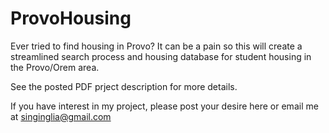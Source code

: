 # ProvoHousing
Ever tried to find housing in Provo? It can be a pain so this will create a streamlined search process and housing database for student housing in the Provo/Orem area.

See the posted PDF prject description for more details.

If you have interest in my project, please post your desire here or email me at singinglia@gmail.com


